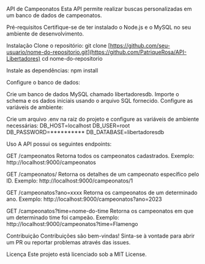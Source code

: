API de Campeonatos
Esta API permite realizar buscas personalizadas em um banco de dados de campeonatos.

Pré-requisitos
Certifique-se de ter instalado o Node.js e o MySQL no seu ambiente de desenvolvimento.

Instalação
Clone o repositório:
git clone [https://github.com/seu-usuario/nome-do-repositorio.git](https://github.com/PatriqueRosa/API-Libertadores)
cd nome-do-repositorio

Instale as dependências:
npm install

Configure o banco de dados:

Crie um banco de dados MySQL chamado libertadoresdb.
Importe o schema e os dados iniciais usando o arquivo SQL fornecido.
Configure as variáveis de ambiente:

Crie um arquivo .env na raiz do projeto e configure as variáveis de ambiente necessárias:
DB_HOST=localhost
DB_USER=root
DB_PASSWORD=**********
DB_DATABASE=libertadoresdb

Uso
A API possui os seguintes endpoints:

GET /campeonatos
Retorna todos os campeonatos cadastrados.
Exemplo:
http://localhost:9000/campeonatos

GET /campeonatos/
Retorna os detalhes de um campeonato específico pelo ID.
Exemplo:
http://localhost:9000/campeonatos/1

GET /campeonatos?ano=xxxx
Retorna os campeonatos de um determinado ano.
Exemplo:
http://localhost:9000/campeonatos?ano=2023

GET /campeonatos?time=nome-do-time
Retorna os campeonatos em que um determinado time foi campeão.
Exemplo:
http://localhost:9000/campeonatos?time=Flamengo

Contribuição
Contribuições são bem-vindas! Sinta-se à vontade para abrir um PR ou reportar problemas através das issues.

Licença
Este projeto está licenciado sob a MIT License.
